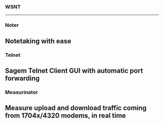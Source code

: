 ### WSNT
---
### Noter
Notetaking with ease
---
### Telnet
Sagem Telnet Client GUI with automatic port forwarding
---
### Measurinator
Measure upload and download traffic coming from 1704x/4320 modems, in real time
---